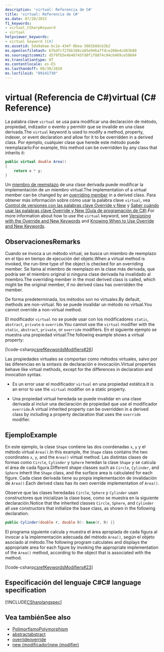 ```yaml
---
description: 'virtual: Referencia de C#'
title: 'virtual: Referencia de C#'
ms.date: 07/20/2015
f1_keywords:
- virtual_CSharpKeyword
- virtual
helpviewer_keywords:
- virtual keyword [C#]
ms.assetid: 5da9abae-bc1e-434f-8bea-3601b8dcb3b2
ms.openlocfilehash: 67bdfcf27bb108ca85e94ba7fdce208e4cd83b80
ms.sourcegitcommit: d579fb5e4b46745fd0f1f8874c94c6469ce58604
ms.translationtype: HT
ms.contentlocale: es-ES
ms.lasthandoff: 08/30/2020
ms.locfileid: "89141730"
---
```

# <a name="virtual-c-reference"></a><span data-ttu-id="9157b-103">virtual (Referencia de C#)</span><span class="sxs-lookup"><span data-stu-id="9157b-103">virtual (C# Reference)</span></span>

<span data-ttu-id="9157b-104">La palabra clave `virtual` se usa para modificar una declaración de método, propiedad, indizador o evento y permitir que se invalide en una clase derivada.</span><span class="sxs-lookup"><span data-stu-id="9157b-104">The `virtual` keyword is used to modify a method, property, indexer, or event declaration and allow for it to be overridden in a derived class.</span></span> <span data-ttu-id="9157b-105">Por ejemplo, cualquier clase que herede este método puede reemplazarlo:</span><span class="sxs-lookup"><span data-stu-id="9157b-105">For example, this method can be overridden by any class that inherits it:</span></span>

```csharp
public virtual double Area()
{
    return x * y;
}
```

<span data-ttu-id="9157b-106">Un [miembro de reemplazo](override.md) de una clase derivada puede modificar la implementación de un miembro virtual.</span><span class="sxs-lookup"><span data-stu-id="9157b-106">The implementation of a virtual member can be changed by an [overriding member](override.md) in a derived class.</span></span> <span data-ttu-id="9157b-107">Para obtener más información sobre cómo usar la palabra clave `virtual`, vea [Control de versiones con las palabras clave Override y New](../../programming-guide/classes-and-structs/versioning-with-the-override-and-new-keywords.md) y [Saber cuándo usar las palabras clave Override y New (Guía de programación de C#)](../../programming-guide/classes-and-structs/knowing-when-to-use-override-and-new-keywords.md).</span><span class="sxs-lookup"><span data-stu-id="9157b-107">For more information about how to use the `virtual` keyword, see [Versioning with the Override and New Keywords](../../programming-guide/classes-and-structs/versioning-with-the-override-and-new-keywords.md) and [Knowing When to Use Override and New Keywords](../../programming-guide/classes-and-structs/knowing-when-to-use-override-and-new-keywords.md).</span></span>

## <a name="remarks"></a><span data-ttu-id="9157b-108">Observaciones</span><span class="sxs-lookup"><span data-stu-id="9157b-108">Remarks</span></span>

<span data-ttu-id="9157b-109">Cuando se invoca a un método virtual, se busca un miembro de reemplazo en el tipo en tiempo de ejecución del objeto.</span><span class="sxs-lookup"><span data-stu-id="9157b-109">When a virtual method is invoked, the run-time type of the object is checked for an overriding member.</span></span> <span data-ttu-id="9157b-110">Se llama al miembro de reemplazo en la clase más derivada, que podría ser el miembro original si ninguna clase derivada ha invalidado al miembro.</span><span class="sxs-lookup"><span data-stu-id="9157b-110">The overriding member in the most derived class is called, which might be the original member, if no derived class has overridden the member.</span></span>

<span data-ttu-id="9157b-111">De forma predeterminada, los métodos son no virtuales.</span><span class="sxs-lookup"><span data-stu-id="9157b-111">By default, methods are non-virtual.</span></span> <span data-ttu-id="9157b-112">No se puede invalidar un método no virtual.</span><span class="sxs-lookup"><span data-stu-id="9157b-112">You cannot override a non-virtual method.</span></span>

<span data-ttu-id="9157b-113">El modificador `virtual` no se puede usar con los modificadores `static`, `abstract`, `private` o `override`.</span><span class="sxs-lookup"><span data-stu-id="9157b-113">You cannot use the `virtual` modifier with the `static`, `abstract`, `private`, or `override` modifiers.</span></span> <span data-ttu-id="9157b-114">En el siguiente ejemplo se muestra una propiedad virtual:</span><span class="sxs-lookup"><span data-stu-id="9157b-114">The following example shows a virtual property:</span></span>

[!code-csharp[csrefKeywordsModifiers#26](~/samples/snippets/csharp/VS_Snippets_VBCSharp/csrefKeywordsModifiers/CS/csrefKeywordsModifiers.cs#26)]

<span data-ttu-id="9157b-115">Las propiedades virtuales se comportan como métodos virtuales, salvo por las diferencias en la sintaxis de declaración e invocación.</span><span class="sxs-lookup"><span data-stu-id="9157b-115">Virtual properties behave like virtual methods, except for the differences in declaration and invocation syntax.</span></span>

- <span data-ttu-id="9157b-116">Es un error usar el modificador `virtual` en una propiedad estática.</span><span class="sxs-lookup"><span data-stu-id="9157b-116">It is an error to use the `virtual` modifier on a static property.</span></span>

- <span data-ttu-id="9157b-117">Una propiedad virtual heredada se puede invalidar en una clase derivada al incluir una declaración de propiedad que use el modificador `override`.</span><span class="sxs-lookup"><span data-stu-id="9157b-117">A virtual inherited property can be overridden in a derived class by including a property declaration that uses the `override` modifier.</span></span>

## <a name="example"></a><span data-ttu-id="9157b-118">Ejemplo</span><span class="sxs-lookup"><span data-stu-id="9157b-118">Example</span></span>

<span data-ttu-id="9157b-119">En este ejemplo, la clase `Shape` contiene las dos coordenadas `x`, `y` y el método virtual `Area()`.</span><span class="sxs-lookup"><span data-stu-id="9157b-119">In this example, the `Shape` class contains the two coordinates `x`, `y`, and the `Area()` virtual method.</span></span> <span data-ttu-id="9157b-120">Las distintas clases de formas como `Circle`, `Cylinder` y `Sphere` heredan la clase `Shape` y se calcula el área de cada figura.</span><span class="sxs-lookup"><span data-stu-id="9157b-120">Different shape classes such as `Circle`, `Cylinder`, and `Sphere` inherit the `Shape` class, and the surface area is calculated for each figure.</span></span> <span data-ttu-id="9157b-121">Cada clase derivada tiene su propia implementación de invalidación de `Area()`.</span><span class="sxs-lookup"><span data-stu-id="9157b-121">Each derived class has its own override implementation of `Area()`.</span></span>

<span data-ttu-id="9157b-122">Observe que las clases heredadas `Circle`, `Sphere` y `Cylinder` usan constructores que inicializan la clase base, como se muestra en la siguiente declaración.</span><span class="sxs-lookup"><span data-stu-id="9157b-122">Notice that the inherited classes `Circle`, `Sphere`, and `Cylinder` all use constructors that initialize the base class, as shown in the following declaration.</span></span>

```csharp
public Cylinder(double r, double h): base(r, h) {}
```

<span data-ttu-id="9157b-123">El programa siguiente calcula y muestra el área apropiada de cada figura al invocar a la implementación adecuada del método `Area()`, según el objeto asociado al método.</span><span class="sxs-lookup"><span data-stu-id="9157b-123">The following program calculates and displays the appropriate area for each figure by invoking the appropriate implementation of the `Area()` method, according to the object that is associated with the method.</span></span>

[!code-csharp[csrefKeywordsModifiers#23](~/samples/snippets/csharp/VS_Snippets_VBCSharp/csrefKeywordsModifiers/CS/csrefKeywordsModifiers.cs#23)]

## <a name="c-language-specification"></a><span data-ttu-id="9157b-124">Especificación del lenguaje C#</span><span class="sxs-lookup"><span data-stu-id="9157b-124">C# language specification</span></span>

[!INCLUDE[CSharplangspec](~/includes/csharplangspec-md.md)]

## <a name="see-also"></a><span data-ttu-id="9157b-125">Vea también</span><span class="sxs-lookup"><span data-stu-id="9157b-125">See also</span></span>

- [<span data-ttu-id="9157b-126">Polimorfismo</span><span class="sxs-lookup"><span data-stu-id="9157b-126">Polymorphism</span></span>](../../programming-guide/classes-and-structs/polymorphism.md)
- [<span data-ttu-id="9157b-127">abstract</span><span class="sxs-lookup"><span data-stu-id="9157b-127">abstract</span></span>](abstract.md)
- [<span data-ttu-id="9157b-128">override</span><span class="sxs-lookup"><span data-stu-id="9157b-128">override</span></span>](override.md)
- [<span data-ttu-id="9157b-129">new (modificador)</span><span class="sxs-lookup"><span data-stu-id="9157b-129">new (modifier)</span></span>](new-modifier.md)
